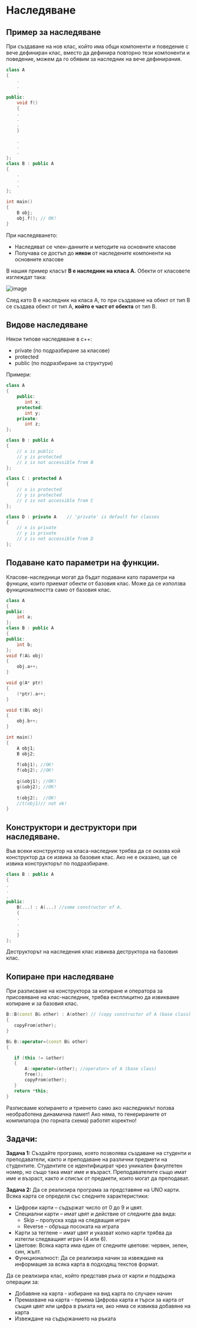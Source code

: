 # Наследяване

## Пример за наследяване

При създаване на нов клас, който има общи компоненти и поведение с вече дефиниран клас, вместо да дефинира повторно тези компоненти и поведение, можем да го обявим за наследник на вече дефинирания.

```c++
class A
{
	.
	. 
	.
public:
	void f()
	{
	.
	.
	.
	}
	
	.
	.
	.	
};
class B : public A
{
	.
	.
	.
};

int main()
{
	B obj;
	obj.f(); // OK!
}
 ```
 При наследяването:
 - Наследяват се член-данните и методите на основните класове
 - Получава се достъп до **някои** от наследените компоненти на основните класове


В нашия пример класът **В е наследник на класа А.** Обекти от класовете изглеждат така:

![image](https://drive.google.com/uc?export=view&id=1hp2bE_Xax1hvaz__rzeggwxrQzhMK9Yb)


След като  В е наследник на класа А, то при създаване на обект от тип В се създава обект от тип А, **който е част от обекта** от тип В.


## Видове наследяване
Някои типове наследяване в c++:

 - private (по подразбиране за класове)
 - protected
 - public (по подразбиране за структури)

Примери:
```c++
class A 
{
    public:
       int x;
    protected:
       int y;
    private:
       int z;
};

class B : public A
{
    // x is public
    // y is protected
    // z is not accessible from B
};

class C : protected A
{
    // x is protected
    // y is protected
    // z is not accessible from C
};

class D : private A    // 'private' is default for classes
{
    // x is private
    // y is private
    // z is not accessible from D
};
 ```

## Подаване като параметри на функции.
Класове-наследници могат да бъдат подавани като параметри на функции, които приемат обекти от базовия клас. Може да се използва функционалността само от базовия клас.

```c++
class A
{
public:
	int a;
};
class B : public A
{
public:
	int b;
};
void f(A& obj)
{
	obj.a++;
}

void g(A* ptr)
{
	(*ptr).a++;
}

void t(B& obj)
{
	obj.b++;
}

int main()
{
	A obj1;
	B obj2;
	
	f(obj1); //OK!
	f(obj2); //OK!
	
	g(&obj1); //OK!
	g(&obj2); //OK!
	
	t(obj2);  //OK!
	//t(obj1)// not ok!
}
 ```

## Конструктори и деструктори при наследяване.
Във всеки конструктор на класа-наследник трябва да се оказва кой конструктор да се извика за базовия клас. Ако не е оказано, ще се извика конструкторът по подразбиране.

```c++
class B : public A
{
.
.
.
public:
	B(...) : A(...) //some constructor of A.
	{
	.
	.
	.
	}
};
 ```
Деструкторът на наследения клас извиква деструктора на базовия клас.


## Копиране при наследяване
При разписване на конструктора за копиране и оператора за присовяване на клас-наследник, трябва експлицитно да извикваме копиране и за базовия клас.
 ```c++
B::B(const B& other) : A(other) // (copy constructor of A (base class)
{
	copyFrom(other);
}

B& B::operator=(const B& other)
{

	if (this != &other)
	{
		A::operator=(other); //operator= of A (base class)
		free();
		copyFrom(other);
	}
	return *this;
}
 ```
 
Разписваме копирането и триенето само ако наследникът ползва необработена динамична памет! Ако няма, то генерираните от компилатора (по горната схема) работят коректно!
 
## Задачи:
**Задача 1:** Създайте програма, която позволява създаване на студенти и преподаватели, както и преподаване на различни предмети на студентите. Студентите се идентифицират чрез уникален факултетен номер, но също така имат име и възраст. Преподавателите също имат име и възраст, както и списък от предмети, които могат да преподават.

**Задача 2:** Да се реализира програма за представяне на UNO карти. Всяка карта се определя със следните характеристики:
- Цифрови карти – съдържат число от 0 до 9 и цвят.
- Специални карти – имат цвят и действие от следните два вида:
    - Skip – пропуска хода на следващия играч
    - Reverse – обръща посоката на играта
- Карти за теглене – имат цвят и указват колко карти трябва да изтегли следващият играч (4 или 6).
- Цветове:
Всяка карта има един от следните цветове: червен, зелен, син, жълт.
- Функционалност:
Да се реализира начин за извеждане на информация за всяка карта в подходящ текстов формат.

Да се реализира клас, който представя ръка от карти и поддържа операции за:
- Добавяне на карта - избиране на вид карта по случаен начин
- Премахване на карта - приема Цифрова карта и търси за карта от същия цвят или цифра в ръката ни, ако няма се извиква добавяне на карта
- Извеждане на съдържанието на ръката
